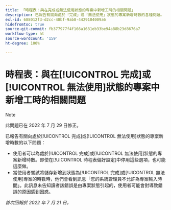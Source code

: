 ```yaml
---
title: 「時程表：與在完成或無法使用狀態的專案中新增工時的相關問題」
description: 已報告有關向處於「完成」或「無法使用」狀態的專案新增時數的各種問題。
exl-id: 688012f3-d2cc-48bf-9ab8-4429104009a6
hidefromtoc: true
source-git-commit: fb377977f4f166a1631eb33be94a88b23d8676a7
workflow-type: ht
source-wordcount: '159'
ht-degree: 100%

---
```


# 時程表：與在[!UICONTROL 完成]或[!UICONTROL 無法使用]狀態的專案中新增工時的相關問題

>[!NOTE]
>
>此問題已在 2022 年 7 月 29 日修正。

已報告有關向處於[!UICONTROL 完成]或[!UICONTROL 無法使用]狀態的專案新增時數的以下問題：

* 使用者可以為處於[!UICONTROL 完成]或[!UICONTROL 無法使用]狀態的專案新增時數。即使在[!UICONTROL 時程表偏好設定]中停用這些選項，也可能這麼做。
* 當使用者嘗試將儲存新增到狀態為[!UICONTROL 完成]或[!UICONTROL 無法使用]專案的時數時，他們會看到訊息「您的系統管理員不允許為專案輸入時間」。此訊息未告知讀者該錯誤是由專案狀態引起的，使用者可能會對導致錯誤的原因感到困惑。

_首次回報於 2022 年 7 月 21 日。_
